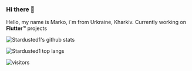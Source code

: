 ### Hi there 👋

Hello, my name is Marko, i`m from Urkraine, Kharkiv. 
Currently working on **Flutter™** projects

![Stardusted1's github stats](https://github-readme-stats.vercel.app/api?username=Stardusted1&show_icons=true&theme=onedark&hide=stars) 

![Stardusted1 top langs](https://github-readme-stats.vercel.app/api/top-langs/?username=stardusted1&layout=compact&hide=html&theme=onedark) 

![visitors](https://visitor-badge.glitch.me/badge?page_id=stardusted1)
